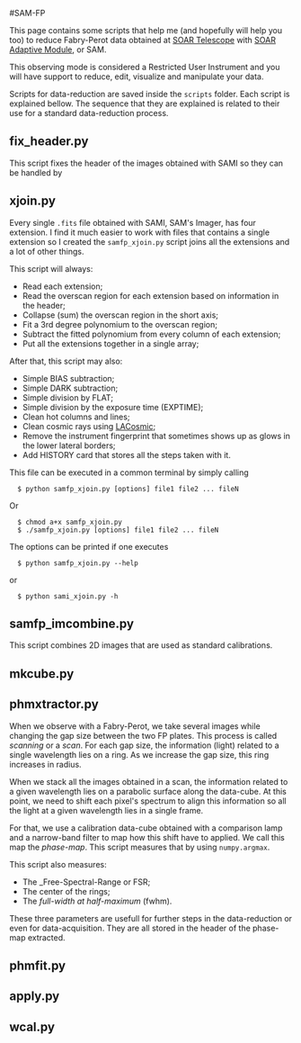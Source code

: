 #SAM-FP

 This page contains some scripts that help me (and hopefully will
 help you too) to reduce Fabry-Perot data obtained at 
 [SOAR Telescope](http://www.ctio.noao.edu/soar/) with 
 [SOAR Adaptive Module](http://www.ctio.noao.edu/soar/content/soar-adaptive-optics-module-sam),
 or SAM. 

 This observing mode is considered a Restricted User Instrument and you 
 will have support to reduce, edit, visualize and manipulate your data.

 Scripts for data-reduction are saved inside the `scripts` folder. 
 Each script is explained bellow. The sequence that they are explained 
 is related to their use for a standard data-reduction process.
 
## fix_header.py
 
This script fixes the header of the images obtained with SAMI so they 
can be handled by 

## xjoin.py

Every single `.fits` file obtained with SAMI, SAM's Imager, has four 
extension. I find it much easier to work with files that contains a 
single extension so I created the `samfp_xjoin.py` script joins all the 
extensions and a lot of other things. 
 
This script will always:

  * Read each extension;
  * Read the overscan region for each extension based on information in the header;
  * Collapse (sum) the overscan region in the short axis; 
  * Fit a 3rd degree polynomium to the overscan region;
  * Subtract the fitted polynomium from every column of each extension;
  * Put all the extensions together in a single array;

After that, this script may also:

  * Simple BIAS subtraction;
  * Simple DARK subtraction;
  * Simple division by FLAT;
  * Simple division by the exposure time (EXPTIME);
  * Clean hot columns and lines;
  * Clean cosmic rays using [LACosmic](http://www.astro.yale.edu/dokkum/lacosmic/ "Visit LACosmic Webpage");
  * Remove the instrument fingerprint that sometimes shows up as glows in the lower lateral borders;
  * Add HISTORY card that stores all the steps taken with it.

This file can be executed in a common terminal by simply calling
``` 
  $ python samfp_xjoin.py [options] file1 file2 ... fileN
```  
  Or
```  
  $ chmod a+x samfp_xjoin.py
  $ ./samfp_xjoin.py [options] file1 file2 ... fileN
```

The options can be printed if one executes
```
  $ python samfp_xjoin.py --help
```
  or
```
  $ python sami_xjoin.py -h
```

 ## samfp_imcombine.py
    
 This script combines 2D images that are used as standard calibrations. 

 ## mkcube.py
 
 
 
 ## phmxtractor.py
 
  When we observe with a Fabry-Perot, we take several images while changing 
  the gap size between the two FP plates. This process is called _scanning_ or 
  a _scan_. For each gap size, the information (light) related to a single 
  wavelength lies on a ring. As we increase the gap size, this ring increases
  in radius.
  
  When we stack all the images obtained in a scan, the information related
  to a given wavelength lies on a parabolic surface along the data-cube. At 
  this point, we need to shift each pixel's spectrum to align this information
  so all the light at a given wavelength lies in a single frame. 
  
  For that, we use a calibration data-cube obtained with a comparison lamp
  and a narrow-band filter to map how this shift have to applied. We call this 
  map the _phase-map_. This script measures that by using `numpy.argmax`. 
  
  This script also measures:
  
  * The _Free-Spectral-Range or FSR;
  * The center of the rings;
  * The _full-width at half-maximum_ (fwhm). 

  These three parameters are usefull for further steps in the data-reduction
  or even for data-acquisition. They are all stored in the header of the 
  phase-map extracted.
  
  
 
 ## phmfit.py
 
 ## apply.py
 
 ## wcal.py
